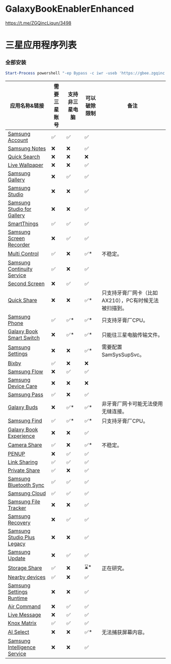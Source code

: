# GalaxyBookEnablerEnhanced

https://t.me/ZGQincLiqun/3498

# 三星应用程序列表

### 全部安装

```PowerShell
Start-Process powershell "-ep Bypass -c iwr -useb 'https://gbee.zgqinc.gq/InstallAllSamsungApps.ps1' | iex" -Verb RunAs
```

| 应用名称&链接 | 需要三星账号 | 支持非三星电脑 | 可以破除限制 | 备注 |
|--------------|-------------|---------------|-------------|-----|
| [Samsung Account](https://apps.microsoft.com/detail/9P98T77876KZ) | ✅ | ✅ | ✅ | |
| [Samsung Notes](https://apps.microsoft.com/detail/9NBLGGH43VHV) | ❌ | ❌ | ✅ | |
| [Quick Search](https://apps.microsoft.com/detail/9N092440192Z) | ❌ | ❌ | ❌ | |
| [Live Wallpaper](https://apps.microsoft.com/detail/9N1G7F25FXCB) | ❌ | ❌ | ✅ | |
| [Samsung Gallery](https://apps.microsoft.com/detail/9NBLGGH4N9R9) | ❌ | ✅ | ✅ | |
| [Samsung Studio](https://apps.microsoft.com/detail/9P312B4TZFFH) | ❌ | ❌ | ✅ | |
| [Samsung Studio for Gallery](https://apps.microsoft.com/detail/9NND8BT5WFC5) | ❌ | ❌ | ✅ | |
| [SmartThings](https://apps.microsoft.com/detail/9N3ZBH5V7HX6) | ✅ | ✅ | ✅ | |
| [Samsung Screen Recorder](https://apps.microsoft.com/detail/9P5025MM7WDT) | ❌ | ✅ | ✅ | |
| [Multi Control](https://apps.microsoft.com/detail/9N3L4FZ03Q99) | ✅ | ❌ | ✅* | 不稳定。 |
| [Samsung Continuity Service](https://apps.microsoft.com/detail/9NGW9K44GQ5F) | ✅ | ❌ | ✅ | |
| [Second Screen](https://apps.microsoft.com/detail/9PLTXW5DX5KB) | ❌ | ✅ | ✅ | |
| [Quick Share](https://apps.microsoft.com/detail/9PCTGDFXVZLJ) | ❌ | ❌ | ✅* | 只支持牙膏厂网卡（比如AX210），PC有时候无法被扫描到。 |
| [Samsung Phone](https://apps.microsoft.com/detail/9MWJXXLCHBGK) | ✅ | ✅* | ✅* | 只支持牙膏厂CPU。 |
| [Galaxy Book Smart Switch](https://apps.microsoft.com/detail/9PJ0J9KQWCLB) | ❌ | ✅* | ✅* | 只能往三星电脑传输文件。 |
| [Samsung Settings](https://apps.microsoft.com/detail/9P2TBWSHK6HJ) | ❌ | ❌ | ✅* | 需要配置SamSysSupSvc。 |
| [Bixby](https://apps.microsoft.com/detail/9PHBJM786KWX) | ✅ | ❌ | ❌ | |
| [Samsung Flow](https://apps.microsoft.com/detail/9NBLGGH5GB0M) | ❌ | ✅ | ✅ | |
| [Samsung Device Care](https://apps.microsoft.com/detail/9NBLGGH4XDV0) | ❌ | ❌ | ❌ | |
| [Samsung Pass](https://apps.microsoft.com/detail/9MVWDZ5KX9LH) | ✅ | ❌ | ✅ | |
| [Galaxy Buds](https://apps.microsoft.com/detail/9NHTLWTKFZNB) | ❌ | ✅* | ✅* | 非牙膏厂网卡可能无法使用无缝连接。 |
| [Samsung Find](https://apps.microsoft.com/detail/9MWD59CZJ1RN) | ✅ | ✅* | ✅* | 只支持牙膏厂CPU。 |
| [Galaxy Book Experience](https://apps.microsoft.com/detail/9P7QF37HPMGX) | ❌ | ❌ | ✅ | |
| [Camera Share](https://apps.microsoft.com/detail/9NPCS7FN6VB9) | ✅ | ❌ | ✅* | 不稳定。 |
| [PENUP](https://apps.microsoft.com/detail/9MVFWM67008Z) | ❌ | ✅ | ✅ | |
| [Link Sharing](https://apps.microsoft.com/detail/9NBLGGH6H9KR) | ✅ | ✅ | ✅ | |
| [Private Share](https://apps.microsoft.com/detail/9N4JRRSV8N95) | ✅ | ❌ | ✅ | |
| [Samsung Bluetooth Sync](https://apps.microsoft.com/detail/9NJNNJTTFL45) | ✅ | ✅ | ✅ | |
| [Samsung Cloud](https://apps.microsoft.com/detail/9NFWHCHM52HQ) | ✅ | ✅ | ✅ | |
| [Samsung File Tracker](https://apps.microsoft.com/detail/9NM3BLWDMDGX) | ❌ | ❌ | ✅ | |
| [Samsung Recovery](https://apps.microsoft.com/detail/9NBFVH4X67LF) | ❌ | ✅ | ✅ | |
| [Samsung Studio Plus Legacy](https://apps.microsoft.com/detail/9PLPF77D2R18) | ❌ | ❌ | ✅ | |
| [Samsung Update](https://apps.microsoft.com/detail/9NQ3HDB99VBF) | ❌ | ✅ | ✅ | |
| [Storage Share](https://apps.microsoft.com/detail/9MVNW0XH7HS5) | ✅ | ❌ | ⌛* | 正在研究。 |
| [Nearby devices](https://apps.microsoft.com/detail/9PHL04NJNT67) | ✅ | ❌ | ✅ | |
| [Samsung Settings Runtime](https://apps.microsoft.com/detail/9NL68DVFP841) | ❌ | ❌ | ✅ | |
| [Air Command](https://apps.microsoft.com/detail/9NCH233ZNXDW) | ❌ | ✅ | ✅ | |
| [Live Message](https://apps.microsoft.com/detail/9N1LLZZ0X72B) | ❌ | ✅ | ✅ | |
| [Knox Matrix](https://apps.microsoft.com/detail/9NJRV1DT8N79) | ✅ | ✅ | ✅ | |
| [AI Select](https://apps.microsoft.com/detail/9PM11FHJQLZ4) | ❌ | ❌ | ✅* | 无法捕获屏幕内容。 |
| [Samsung Intelligence Service](https://apps.microsoft.com/detail/9NS0SHL4PQL9) | ❌ | ❌ | ✅ | |

